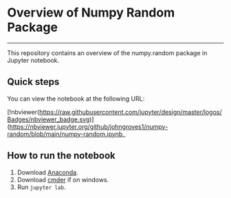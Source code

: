 # Overview of Numpy Random Package

***

This repository contains an overview of the numpy.random package in Jupyter notebook.

## Quick steps

You can view the notebook at the following URL:

[!nbviewer(https://raw.githubusercontent.com/jupyter/design/master/logos/Badges/nbviewer_badge.svg)]
(https://nbviewer.jupyter.org/github/johngroves1/numpy-random/blob/main/numpy-random.ipynb_

## How to run the notebook

1. Download [Anaconda](https://www.anaconda.com/products/individual).
2. Download [cmder](https://cmder.net/) if on windows.
3. Run `jupyter lab`.

